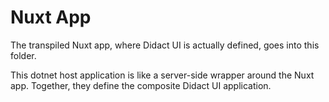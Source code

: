 # Nuxt App

The transpiled Nuxt app, where Didact UI is actually defined, goes into this folder.

This dotnet host application is like a server-side wrapper around the Nuxt app. Together, they define the composite Didact UI application.